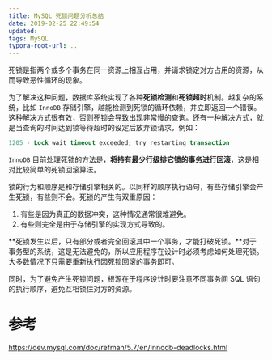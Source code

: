 ```yaml
---
title: MySQL 死锁问题分析总结
date: 2019-02-25 22:49:54
updated:
tags: MySQL
typora-root-url: ..
---
```


死锁是指两个或多个事务在同一资源上相互占用，并请求锁定对方占用的资源，从而导致恶性循环的现象。

为了解决这种问题，数据库系统实现了各种**死锁检测**和**死锁超时**机制。越复杂的系统，比如 `InnoDB` 存储引擎，越能检测到死锁的循环依赖，并立即返回一个错误。这种解决方式很有效，否则死锁会导致出现非常慢的查询。还有一种解决方式，就是当查询的时间达到锁等待超时的设定后放弃锁请求，例如：

```sql
1205 - Lock wait timeout exceeded; try restarting transaction
```

`InnoDB` 目前处理死锁的方法是，**将持有最少行级排它锁的事务进行回滚**，这是相对比较简单的死锁回滚算法。

锁的行为和顺序是和存储引擎相关的。以同样的顺序执行语句，有些存储引擎会产生死锁，有些则不会。死锁的产生有双重原因：

1. 有些是因为真正的数据冲突，这种情况通常很难避免。
2. 有些则完全是由于存储引擎的实现方式导致的。

**死锁发生以后，只有部分或者完全回滚其中一个事务，才能打破死锁。**对于事务型的系统，这是无法避免的，所以应用程序在设计时必须考虑如何处理死锁。大多数情况下只需要重新执行因死锁回滚的事务即可。

同时，为了避免产生死锁问题，根源在于程序设计时要注意不同事务间 SQL 语句的执行顺序，避免互相锁住对方的资源。

# 参考

https://dev.mysql.com/doc/refman/5.7/en/innodb-deadlocks.html